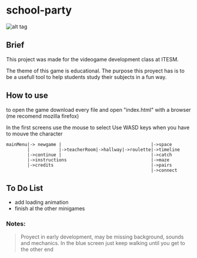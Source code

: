# school-party
![alt tag](http://i.imgur.com/LAhzxh7.png)

## Brief

This project was made for the videogame development class at ITESM.

The theme of this game is educational. The purpose this proyect has is to be a usefull tool to help students study their subjects in a fun way.


## How to use

to open the game download every file and open "index.html" with a browser (me recomend mozilla firefox)

In the first screens use the mouse to select
Use WASD keys when you have to mouve the character

```
mainMenu|->	newgame	|								   |->space
		|			|->teacherRoom|->hallway|->roulette|->timeline
		|->continue	|								   |->catch
		|->instructions								   |->maze
		|->credits									   |->pairs
													   |->connect
```


## To Do List

* add loading animation
* finish al the other minigames


### Notes:
> Proyect in early development, may be missing background, sounds and mechanics.
> In the blue screen just keep walking until you get to the other end
> 